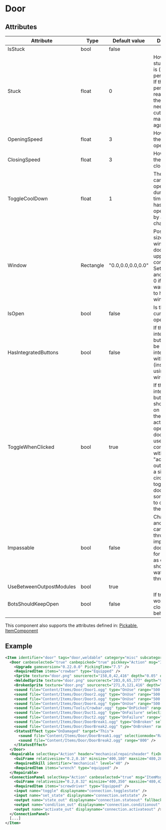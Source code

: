 # Door


## Attributes

| Attribute                | Type      | Default value     | Description                                                                                                                                                                                                                                                            |
|--------------------------|-----------|-------------------|------------------------------------------------------------------------------------------------------------------------------------------------------------------------------------------------------------------------------------------------------------------------|
| IsStuck                  | bool      | false             |                                                                                                                                                                                                                                                                        |
| Stuck                    | float     | 0                 | How badly stuck the door is (in percentages). If the percentage reaches 100, the door needs to be cut open to make it usable again.                                                                                                                                    |
| OpeningSpeed             | float     | 3                 | How quickly the door opens.                                                                                                                                                                                                                                            |
| ClosingSpeed             | float     | 3                 | How quickly the door closes.                                                                                                                                                                                                                                           |
| ToggleCoolDown           | float     | 1                 | The door cannot be opened/closed during this time after it has been opened/closed by another character.                                                                                                                                                                |
| Window                   | Rectangle | "0.0,0.0,0.0,0.0" | Position and size of the window on the door. The upper left corner is 0,0. Set the width and height to 0 if you don't want the door to have a window.                                                                                                                  |
| IsOpen                   | bool      | false             | Is the door currently open.                                                                                                                                                                                                                                            |
| HasIntegratedButtons     | bool      | false             | If the door has integrated buttons, it can be opened by interacting with it directly (instead of using buttons wired to it).                                                                                                                                           |
| ToggleWhenClicked        | bool      | true              | If the door has integrated buttons, should clicking on it perform the default action of opening the door? Can be used in conjunction with the "activate_out" output to pass a signal to a circuit without toggling the door when someone tries to open/close the door. |
| Impassable               | bool      | false             | Characters and items cannot pass through impassable doors. Useful for things such as ducts that should only let water and air through.                                                                                                                                 |
| UseBetweenOutpostModules | bool      | true              |                                                                                                                                                                                                                                                                        |
| BotsShouldKeepOpen       | bool      | false             | If true, bots won't try to close this door behind them.                                                                                                                                                                                                                |

This component also supports the attributes defined in: [Pickable](Pickable.md), [ItemComponent](ItemComponent.md)


## Example
```xml
<Item identifier="door" tags="door,weldable" category="misc" subcategory="doorsandhatches" scale="0.5" health="100" damagedbyrepairtools="true" damagedbymonsters="true" damagedbyexplosions="true" damagedbyprojectiles="true" damagedbymeleeweapons="true" ShowNameInHealthBar="false" explosiondamagemultiplier="0.1" allowrotatingineditor="false" allowedlinks="structure,item" ondamagedthreshold="2" linkable="true">
  <Door canbeselected="true" canbepicked="true" pickkey="Action" msg="ItemMsgForceOpenCrowbar" PickingTime="7.5" shadowscale="0.7,1">
    <Upgrade gameversion="0.22.0.0" PickingTime="7.5" />
    <RequiredItem items="crowbar" type="Equipped" />
    <Sprite texture="door.png" sourcerect="158,0,42,416" depth="0.05" origin="0.5,0.0" />
    <WeldedSprite texture="door.png" sourcerect="203,0,65,377" depth="0.0" origin="0.5,0.5" />
    <BrokenSprite texture="door.png" sourcerect="271,0,121,416" depth="0.509" origin="0.5,0.0" scale="true" />
    <sound file="Content/Items/Door/Door1.ogg" type="OnUse" range="500.0" />
    <sound file="Content/Items/Door/Door2.ogg" type="OnUse" range="500.0" />
    <sound file="Content/Items/Door/Door3.ogg" type="OnUse" range="500.0" />
    <sound file="Content/Items/Door/Door4.ogg" type="OnUse" range="500.0" />
    <sound file="Content/Items/Tools/Crowbar.ogg" type="OnPicked" range="2000.0" onlyinsamesub="true" />
    <sound file="Content/Items/Door/Duct1.ogg" type="OnFailure" selectionmode="Random" range="300" />
    <sound file="Content/Items/Door/Duct2.ogg" type="OnFailure" range="300" />
    <sound file="Content/Items/Door/DoorBreak1.ogg" type="OnBroken" selectionmode="Random" range="2000" />
    <sound file="Content/Items/Door/DoorBreak2.ogg" type="OnBroken" range="2000" />
    <StatusEffect type="OnDamaged" target="This">
      <sound file="Content/Items/Door/DoorBreak1.ogg" selectionmode="Random" range="800" />
      <sound file="Content/Items/Door/DoorBreak2.ogg" range="800" />
    </StatusEffect>
  </Door>
  <Repairable selectkey="Action" header="mechanicalrepairsheader" fixDurationHighSkill="10" fixDurationLowSkill="25" msg="ItemMsgRepairWrench" hudpriority="10">
    <GuiFrame relativesize="0.2,0.16" minsize="400,180" maxsize="480,280" anchor="Center" relativeoffset="0.0,0.27" style="ItemUI" />
    <RequiredSkill identifier="mechanical" level="40" />
    <RequiredItem items="wrench" type="equipped" />
  </Repairable>
  <ConnectionPanel selectkey="Action" canbeselected="true" msg="ItemMsgRewireScrewdriver" hudpriority="10">
    <GuiFrame relativesize="0.2,0.32" minsize="400,350" maxsize="480,420" anchor="Center" style="ConnectionPanel" />
    <RequiredItem items="screwdriver" type="Equipped" />
    <input name="toggle" displayname="connection.togglestate" />
    <input name="set_state" displayname="connection.setstate" />
    <output name="state_out" displayname="connection.stateout" fallbackdisplayname="connection.signalout" />
    <output name="condition_out" displayname="connection.conditionout" />
    <output name="activate_out" displayname="connection.activateout" />
  </ConnectionPanel>
  [...]
</Item>
```

